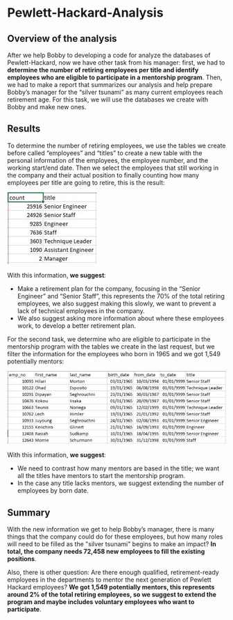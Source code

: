 # Pewlett-Hackard-Analysis

## Overview of the analysis

After we help Bobby to developing a code for analyze the databases of Pewlett-Hackard, now we have other task from his manager: first, we had to **determine the number of retiring employees per title and identify employees who are eligible to participate in a mentorship program**. Then, we had to make a report that summarizes our analysis and help prepare Bobby’s manager for the “silver tsunami” as many current employees reach retirement age. For this task, we will use the databases we create with Bobby and make new ones. 

## Results

To determine the number of retiring employees, we use the tables we create before called “employees” and “titles” to create a new table with the personal information of the employees, the employee number, and the working start/end date. Then we select the employees that still working in the company and their actual position to finally counting how many employees per title are going to retire, this is the result:

![retiring_tiles](https://github.com/raulesqueda/Pewlett-Hackard-Analysis/blob/main/Module/retiring_titles.JPG)

With this information, **we suggest**:
- Make a retirement plan for the company, focusing in the “Senior Engineer” and “Senior Staff”, this represents the 70% of the total retiring employees, we also suggest making this slowly, we want to prevent a lack of technical employees in the company.
- We also suggest asking more information about where these employees work, to develop a better retirement plan.

For the second task, we determine who are eligible to participate in the mentorship program with the tables we create in the last request, but we filter the information for the employees who born in 1965 and we got 1,549 potentially mentors:
 
![mentorship_elegibles](https://github.com/raulesqueda/Pewlett-Hackard-Analysis/blob/main/Module/mentorship_elegibility.JPG)
 
With this information, **we suggest**:
-	We need to contrast how many mentors are based in the title; we want all the titles have mentors to start the mentorship program.
-	In the case any title lacks mentors, we suggest extending the number of employees by born date.

## Summary

With the new information we get to help Bobby’s manager, there is many things that the company could do for these employees, but how many roles will need to be filled as the "silver tsunami" begins to make an impact? **In total, the company needs 72,458 new employees to fill the existing positions**.

Also, there is other question: Are there enough qualified, retirement-ready employees in the departments to mentor the next generation of Pewlett Hackard employees? **We got 1,549 potentially mentors, this represents around 2% of the total retiring employees, so we suggest to extend the program and maybe includes voluntary employees who want to participate**.
